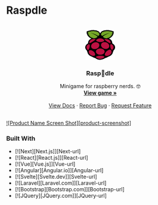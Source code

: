# Raspdle

<!-- PROJECT LOGO -->
<br />
<div align="center">
  <a href="https://github.com/1Jucepk0/Raspdle">
    <img src="pics/rpiLogo.png" alt="Logo" width="80" height="80">
  </a>

  <h3 align="center">Rasp🍓dle</h3>

  <p align="center">
    Minigame for raspberry nerds. 🤓
    <br />
    <a href="https://raspdle.000webhostapp.com"><strong>View game »</strong></a>
    <br />
    <br />
    <a href="https://github.com/1Jupcek0/Raspdle">View Docs</a>
    ·
    <a href="https://github.com/1Jupcek0/Raspdle/issues">Report Bug</a>
    ·
    <a href="https://github.com/1Jupcek0/Raspdle/issues">Request Feature</a>
  </p>
</div>

## 

[![Product Name Screen Shot][product-screenshot]](https://raspdle.000webhostapp.com/)  

### Built With


* [![Next][Next.js]][Next-url]
* [![React][React.js]][React-url]
* [![Vue][Vue.js]][Vue-url]
* [![Angular][Angular.io]][Angular-url]
* [![Svelte][Svelte.dev]][Svelte-url]
* [![Laravel][Laravel.com]][Laravel-url]
* [![Bootstrap][Bootstrap.com]][Bootstrap-url]
* [![JQuery][JQuery.com]][JQuery-url]
